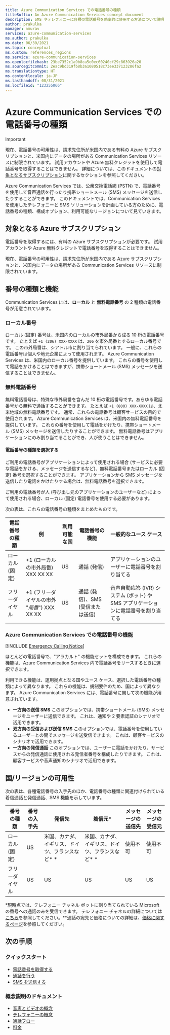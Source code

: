 ```yaml
---
title: Azure Communication Services での電話番号の種類
titleSuffix: An Azure Communication Services concept document
description: SMS やテレフォニーに各種の電話番号を効率的に使用する方法について説明します。
author: prakulka
manager: nmurav
services: azure-communication-services
ms.author: prakulka
ms.date: 06/30/2021
ms.topic: conceptual
ms.custom: references_regions
ms.service: azure-communication-services
ms.openlocfilehash: 23be7352c1a9b8ca5e0ec60240cf29c863926a20
ms.sourcegitcommit: 2eac9bd319fb8b3a1080518c73ee337123286fa2
ms.translationtype: HT
ms.contentlocale: ja-JP
ms.lasthandoff: 08/31/2021
ms.locfileid: "123255066"
---
```

# <a name="phone-number-types-in-azure-communication-services"></a>Azure Communication Services での電話番号の種類

> [!IMPORTANT]
> 現在、電話番号の可用性は、請求先住所が米国内である有料の Azure サブスクリプションと、米国内にデータの場所がある Communication Services リソースに制限されています。 試用アカウントや Azure 無料クレジットを使用して電話番号を取得することはできません。 詳細については、このドキュメントの[対象となるサブスクリプション](#azure-subscriptions-eligibility)に関するセクションを参照してください。


Azure Communication Services では、公衆交換電話網 (PSTN) で、電話番号を使用して音声通話を行ったり携帯ショートメール (SMS) メッセージを送信したりすることができます。 このドキュメントでは、Communication Services を使用したテレフォニーと SMS ソリューションを計画している方のために、電話番号の種類、構成オプション、利用可能なリージョンについて見ていきます。

## <a name="azure-subscriptions-eligibility"></a>対象となる Azure サブスクリプション

電話番号を取得するには、有料の Azure サブスクリプションが必要です。 試用アカウントや Azure 無料クレジットで電話番号を取得することはできません。

現在、電話番号の可用性は、請求先住所が米国内である Azure サブスクリプションと、米国内にデータの場所がある Communication Services リソースに制限されています。


## <a name="number-types-and-features"></a>番号の種類と機能
Communication Services には、**ローカル** と **無料電話番号** の 2 種類の電話番号が用意されています。

### <a name="local-numbers"></a>ローカル番号
ローカル (固定) 番号は、米国内のローカルの市外局番から成る 10 桁の電話番号です。 たとえば `+1 (206) XXX-XXXX` は、`206` を市外局番とするローカル番号です。 この市外局番は、シアトル市に割り当てられています。 一般に、これらの電話番号は個人や地元企業によって使用されます。 Azure Communication Services は、米国内のローカル番号を提供しています。 これらの番号を使用して電話をかけることはできますが、携帯ショートメール (SMS) メッセージを送信することはできません。

### <a name="toll-free-numbers"></a>無料電話番号
無料電話番号は、特殊な市外局番を含んだ 10 桁の電話番号です。あらゆる電話番号から無料で通話することができます。 たとえば `+1 (800) XXX-XXXX` は、北米地域の無料電話番号です。 通常、これらの電話番号は顧客サービスの目的で使用されます。 Azure Communication Services は、米国内の無料電話番号を提供しています。 これらの番号を使用して電話をかけたり、携帯ショートメール (SMS) メッセージを送信したりすることができます。 無料電話番号はアプリケーションにのみ割り当てることができ、人が使うことはできません。

#### <a name="choosing-a-phone-number-type"></a>電話番号の種類を選択する

ご利用の電話番号がアプリケーションによって使用される場合 (サービスに必要な電話をかける、メッセージを送信するなど)、無料電話番号またはローカル (固定) 番号を選択することができます。 アプリケーションから SMS メッセージを送信したり電話をかけたりする場合は、無料電話番号を選択できます。

ご利用の電話番号が人 (呼び出し元のアプリケーションのユーザーなど) によって使用される場合、ローカル (固定) 電話番号を使用する必要があります。

次の表は、これらの電話番号の種類をまとめたものです。

| 電話番号の種類 | 例                              | 利用可能な国    | 電話番号の機能 |一般的なユース ケース                                                                                                     |
| ----------------- | ------------------------------------ | ----------------------- | ------------------------|------------------------------------------------------------------------------------------------------------------- |
| ローカル (固定)        | +1 (ローカルの市外局番) XXX XX XX  | US                      | 通話 (発信) | アプリケーションのユーザーに電話番号を割り当てる  |
| フリーダイヤル         | +1 (フリーダイヤルの市外 "*局番*") XXX XX XX | US                      | 通話 (発信)、SMS (受信または送信)| 音声自動応答 (IVR) システム (ボット) や SMS アプリケーションに電話番号を割り当てる                                        |


### <a name="phone-number-capabilities-in-azure-communication-services"></a>Azure Communication Services での電話番号の機能

[!INCLUDE [Emergency Calling Notice](../../includes/emergency-calling-notice-include.md)]

ほとんどの電話番号で、"アラカルト" の機能セットを構成できます。 これらの機能は、Azure Communication Services 内で電話番号をリースするときに選択できます。

利用できる機能は、運用拠点となる国やユース ケース、選択した電話番号の種類によって異なります。 これらの機能は、規制要件のため、国によって異なります。 Azure Communication Services には、電話番号に関して次の機能が用意されています。

- **一方向の送信 SMS** このオプションでは、携帯ショートメール (SMS) メッセージをユーザーに送信できます。 これは、通知や 2 要素認証のシナリオで活用できます。
- **双方向の受信および送信 SMS** このオプションでは、電話番号を使用しているユーザーとの間でメッセージを送受信できます。 これは、顧客サービスのシナリオで活用できます。
- **一方向の発信通話** このオプションでは、ユーザーに電話をかけたり、サービスからの発信通話に使用される発信者番号を構成したりできます。 これは、顧客サービスや音声通知のシナリオで活用できます。

## <a name="countryregion-availability"></a>国/リージョンの可用性

次の表は、各種電話番号の入手先のほか、電話番号の種類に関連付けられている着信通話と発信通話、SMS 機能を示しています。

|番号の種類| 番号の入手先 | 発信先                                        | 着信元*                                    |メッセージの送信先       | メッセージの受信元 |
|-----------| ------------------ | ---------------------------------------------------  |-------------------------------------------------------|-----------------------|--------|
| ローカル (固定)  | US                 | 米国、カナダ、イギリス、ドイツ、フランスなど* *| 米国、カナダ、イギリス、ドイツ、フランスなど* * |使用不可| 使用不可 |
| フリーダイヤル | US                 | US                                                   | US                                                    |US                | US |

*現時点では、テレフォニー チャネル ボットに割り当てられている Microsoft の番号への通話のみを受信できます。 テレフォニー チャネルの詳細については[こちら](/azure/bot-service/bot-service-channel-connect-telephony)を参照してください。**通話の宛先と価格についての詳細は、[価格に関するページ](../pricing.md)を参照してください。


## <a name="next-steps"></a>次の手順

### <a name="quickstarts"></a>クイックスタート

- [電話番号を取得する](../../quickstarts/telephony-sms/get-phone-number.md)
- [通話を行う](../../quickstarts/voice-video-calling/calling-client-samples.md)
- [SMS を送信する](../../quickstarts/telephony-sms/send.md)

### <a name="conceptual-documentation"></a>概念説明のドキュメント

- [音声とビデオの概念](../voice-video-calling/about-call-types.md)
- [テレフォニーの概念](./telephony-concept.md)
- [通話フロー](../call-flows.md)
- [料金](../pricing.md)
